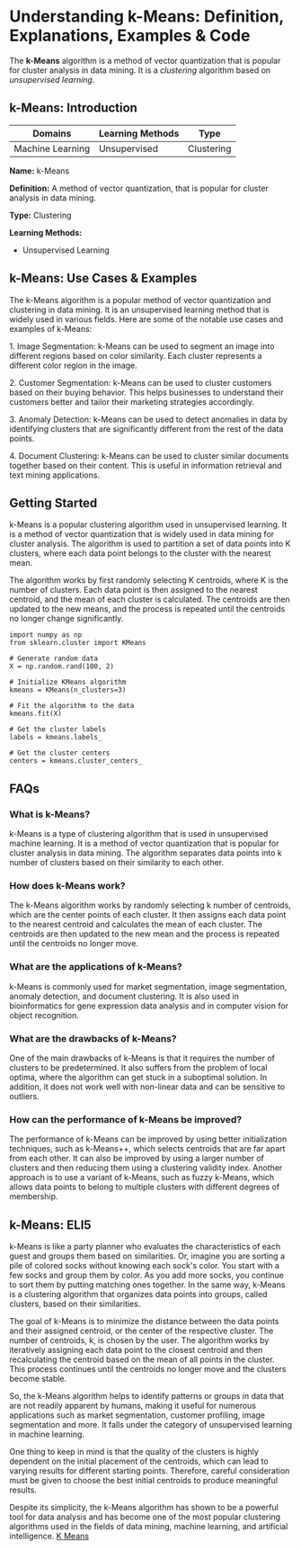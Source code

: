 # Understanding k-Means: Definition, Explanations, Examples & Code

The **k-Means** algorithm is a method of vector quantization that is popular
for cluster analysis in data mining. It is a _clustering_ algorithm based on
_unsupervised learning_.

## k-Means: Introduction

Domains | Learning Methods | Type  
---|---|---  
Machine Learning | Unsupervised | Clustering  
  
**Name:** k-Means

**Definition:** A method of vector quantization, that is popular for cluster
analysis in data mining.

**Type:** Clustering

**Learning Methods:**

  * Unsupervised Learning

## k-Means: Use Cases & Examples

The k-Means algorithm is a popular method of vector quantization and
clustering in data mining. It is an unsupervised learning method that is
widely used in various fields. Here are some of the notable use cases and
examples of k-Means:

1\. Image Segmentation: k-Means can be used to segment an image into different
regions based on color similarity. Each cluster represents a different color
region in the image.

2\. Customer Segmentation: k-Means can be used to cluster customers based on
their buying behavior. This helps businesses to understand their customers
better and tailor their marketing strategies accordingly.

3\. Anomaly Detection: k-Means can be used to detect anomalies in data by
identifying clusters that are significantly different from the rest of the
data points.

4\. Document Clustering: k-Means can be used to cluster similar documents
together based on their content. This is useful in information retrieval and
text mining applications.

## Getting Started

k-Means is a popular clustering algorithm used in unsupervised learning. It is
a method of vector quantization that is widely used in data mining for cluster
analysis. The algorithm is used to partition a set of data points into K
clusters, where each data point belongs to the cluster with the nearest mean.

The algorithm works by first randomly selecting K centroids, where K is the
number of clusters. Each data point is then assigned to the nearest centroid,
and the mean of each cluster is calculated. The centroids are then updated to
the new means, and the process is repeated until the centroids no longer
change significantly.

    
    
    
    import numpy as np
    from sklearn.cluster import KMeans
    
    # Generate random data
    X = np.random.rand(100, 2)
    
    # Initialize KMeans algorithm
    kmeans = KMeans(n_clusters=3)
    
    # Fit the algorithm to the data
    kmeans.fit(X)
    
    # Get the cluster labels
    labels = kmeans.labels_
    
    # Get the cluster centers
    centers = kmeans.cluster_centers_
    
    

## FAQs

### What is k-Means?

k-Means is a type of clustering algorithm that is used in unsupervised machine
learning. It is a method of vector quantization that is popular for cluster
analysis in data mining. The algorithm separates data points into k number of
clusters based on their similarity to each other.

### How does k-Means work?

The k-Means algorithm works by randomly selecting k number of centroids, which
are the center points of each cluster. It then assigns each data point to the
nearest centroid and calculates the mean of each cluster. The centroids are
then updated to the new mean and the process is repeated until the centroids
no longer move.

### What are the applications of k-Means?

k-Means is commonly used for market segmentation, image segmentation, anomaly
detection, and document clustering. It is also used in bioinformatics for gene
expression data analysis and in computer vision for object recognition.

### What are the drawbacks of k-Means?

One of the main drawbacks of k-Means is that it requires the number of
clusters to be predetermined. It also suffers from the problem of local
optima, where the algorithm can get stuck in a suboptimal solution. In
addition, it does not work well with non-linear data and can be sensitive to
outliers.

### How can the performance of k-Means be improved?

The performance of k-Means can be improved by using better initialization
techniques, such as k-Means++, which selects centroids that are far apart from
each other. It can also be improved by using a larger number of clusters and
then reducing them using a clustering validity index. Another approach is to
use a variant of k-Means, such as fuzzy k-Means, which allows data points to
belong to multiple clusters with different degrees of membership.

## k-Means: ELI5

k-Means is like a party planner who evaluates the characteristics of each
guest and groups them based on similarities. Or, imagine you are sorting a
pile of colored socks without knowing each sock's color. You start with a few
socks and group them by color. As you add more socks, you continue to sort
them by putting matching ones together. In the same way, k-Means is a
clustering algorithm that organizes data points into groups, called clusters,
based on their similarities.

The goal of k-Means is to minimize the distance between the data points and
their assigned centroid, or the center of the respective cluster. The number
of centroids, k, is chosen by the user. The algorithm works by iteratively
assigning each data point to the closest centroid and then recalculating the
centroid based on the mean of all points in the cluster. This process
continues until the centroids no longer move and the clusters become stable.

So, the k-Means algorithm helps to identify patterns or groups in data that
are not readily apparent by humans, making it useful for numerous applications
such as market segmentation, customer profiling, image segmentation and more.
It falls under the category of unsupervised learning in machine learning.

One thing to keep in mind is that the quality of the clusters is highly
dependent on the initial placement of the centroids, which can lead to varying
results for different starting points. Therefore, careful consideration must
be given to choose the best initial centroids to produce meaningful results.

Despite its simplicity, the k-Means algorithm has shown to be a powerful tool
for data analysis and has become one of the most popular clustering algorithms
used in the fields of data mining, machine learning, and artificial
intelligence.
[K Means](https://serp.ai/k-means/)
